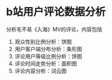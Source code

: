 # b站用户评论数据分析

分析毛不易《入海》MV的评论，内容包括

1. 观众性别比例分析：饼图
2. 用户客户端分布分析：条形图
3. 评论用户等级比例分析：饼图
4. 评论时间走势分析：面积图
5. 评论内容分析：词云图

